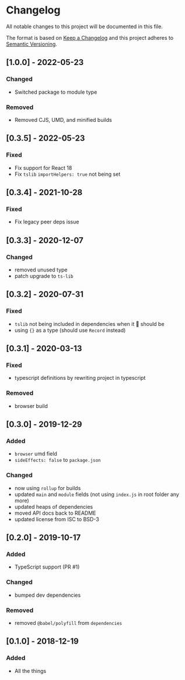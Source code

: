 # Changelog
All notable changes to this project will be documented in this file.

The format is based on [Keep a Changelog](http://keepachangelog.com/en/1.0.0/)
and this project adheres to [Semantic Versioning](http://semver.org/spec/v2.0.0.html).

## [1.0.0] - 2022-05-23

### Changed

* Switched package to module type

### Removed

* Removed CJS, UMD, and minified builds

## [0.3.5] - 2022-05-23

### Fixed

* Fix support for React 18
* Fix `tslib` `importHelpers: true` not being set

## [0.3.4] - 2021-10-28

### Fixed

* Fix legacy peer deps issue

## [0.3.3] - 2020-12-07

### Changed

* removed unused type
* patch upgrade to `ts-lib`

## [0.3.2] - 2020-07-31

### Fixed

* `tslib` not being included in dependencies when it :100: should be
* using `{}` as a type (should use `Record` instead)

## [0.3.1] - 2020-03-13

### Fixed

* typescript definitions by rewriting project in typescript

### Removed

* browser build

## [0.3.0] - 2019-12-29

### Added

* `browser` umd field
* `sideEffects: false` to `package.json`

### Changed

* now using `rollup` for builds
* updated `main` and `module` fields (not using `index.js` in root folder any
  more)
* updated heaps of dependencies
* moved API docs back to README
* updated license from ISC to BSD-3

## [0.2.0] - 2019-10-17

### Added

* TypeScript support (PR #1)

### Changed

* bumped dev dependencies

### Removed

* removed `@babel/polyfill` from `dependencies`

## [0.1.0] - 2018-12-19

### Added

* All the things
